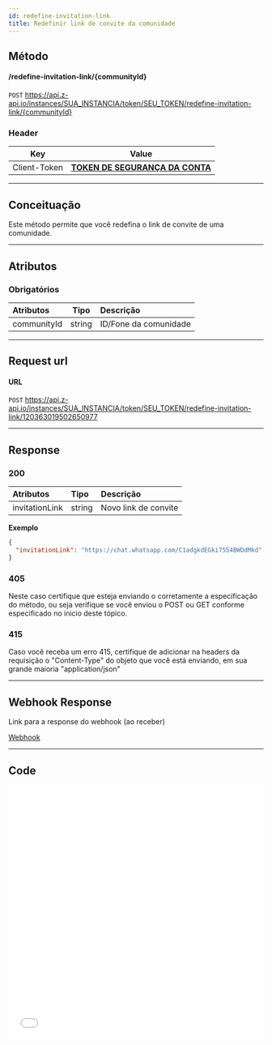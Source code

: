 ```yaml
---
id: redefine-invitation-link
title: Redefinir link de convite da comunidade
---
```


## Método

#### /redefine-invitation-link/{communityId}

`POST` https://api.z-api.io/instances/SUA_INSTANCIA/token/SEU_TOKEN/redefine-invitation-link/{communityId}

### Header

|      Key       |            Value            |
| :------------: |     :-----------------:     |
|  Client-Token  | **[TOKEN DE SEGURANÇA DA CONTA](../security/client-token)** |
---

## Conceituação

Este método permite que você redefina o link de convite de uma comunidade.

---

## Atributos

### Obrigatórios

| Atributos |  Tipo  | Descrição        |
| :-------- | :----: | :--------------- |
| communityId   | string | ID/Fone da comunidade |

---

## Request url

#### URL

`POST` https://api.z-api.io/instances/SUA_INSTANCIA/token/SEU_TOKEN/redefine-invitation-link/120363019502650977

---

## Response

### 200

| Atributos | Tipo    | Descrição                                           |
| :-------- | :------ | :-------------------------------------------------- |
| invitationLink     | string | Novo link de convite |

**Exemplo**

```json
{
  "invitationLink": "https://chat.whatsapp.com/C1adgkdEGki7554BWDdMkd"
}
```

### 405

Neste caso certifique que esteja enviando o corretamente a especificação do método, ou seja verifique se você enviou o POST ou GET conforme especificado no inicio deste tópico.

### 415

Caso você receba um erro 415, certifique de adicionar na headers da requisição o "Content-Type" do objeto que você está enviando, em sua grande maioria "application/json"

---

## Webhook Response

Link para a response do webhook (ao receber)

[Webhook](../webhooks/on-message-received#response)

---

## Code

<iframe src="//api.apiembed.com/?source=https://raw.githubusercontent.com/Z-API/z-api-docs/main/json-examples/redefine-community-invitation-link.json&targets=all" frameborder="0" scrolling="no" width="100%" height="500px" seamless></iframe>
